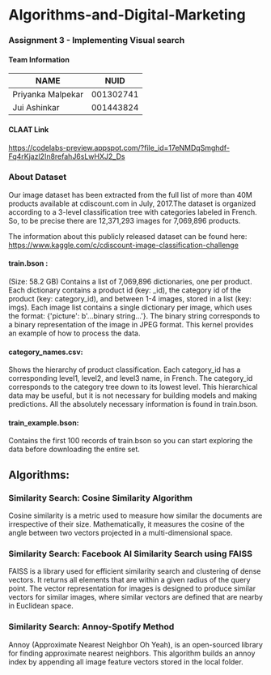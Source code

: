# Algorithms-and-Digital-Marketing


### Assignment 3 - Implementing Visual search

#### Team Information

| NAME              |     NUID        |
|------------------ |-----------------|
| Priyanka Malpekar |   001302741     |
|   Jui Ashinkar    |   001443824     |


#### CLAAT Link
https://codelabs-preview.appspot.com/?file_id=17eNMDqSmghdf-Fq4rKjazl2In8refahJ6sLwHXJ2_Ds

### About Dataset

Our image dataset has been extracted from the full list of more than 40M products available at cdiscount.com in July, 2017.The dataset is organized according to a 3-level classification tree with categories labeled in French. So, to be precise there are 12,371,293 images for 7,069,896 products.

The information about this publicly released dataset can be found here:  https://www.kaggle.com/c/cdiscount-image-classification-challenge

#### train.bson :
(Size: 58.2 GB) Contains a list of 7,069,896 dictionaries, one per product. Each dictionary contains a product id (key: _id), the category id of the product (key: category_id), and between 1-4 images, stored in a list (key: imgs). Each image list contains a single dictionary per image, which uses the format: {'picture': b'...binary string...'}. The binary string corresponds to a binary representation of the image in JPEG format. This kernel provides an example of how to process the data.

#### category_names.csv:
Shows the hierarchy of product classification. Each category_id has a corresponding level1, level2, and level3 name, in French. The category_id corresponds to the category tree down to its lowest level. This hierarchical data may be useful, but it is not necessary for building models and making predictions. All the absolutely necessary information is found in train.bson.

#### train_example.bson:
Contains the first 100 records of train.bson so you can start exploring the data before downloading the entire set.


## Algorithms:

### Similarity Search: Cosine Similarity Algorithm

Cosine similarity is a metric used to measure how similar the documents are irrespective of their size. Mathematically, it measures the cosine of the angle between two vectors projected in a multi-dimensional space.

### Similarity Search: Facebook AI Similarity Search using FAISS

FAISS is a library used for efficient similarity search and clustering of dense vectors. It returns all elements that are within a given radius of the query point. The vector representation for images is designed to produce similar vectors for similar images, where similar vectors are defined that are nearby in Euclidean space.

### Similarity Search: Annoy-Spotify Method
Annoy (Approximate Nearest Neighbor Oh Yeah), is an open-sourced library for finding approximate nearest neighbors. This algorithm builds an annoy index by appending all image feature vectors stored in the local folder.






